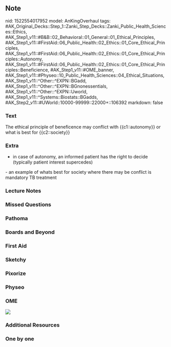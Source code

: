 ## Note
nid: 1522554017952
model: AnKingOverhaul
tags: #AK_Original_Decks::Step_1::Zanki_Step_Decks::Zanki_Public_Health_Sciences::Ethics, #AK_Step1_v11::#B&B::02_Behavioral::01_General::01_Ethical_Principles, #AK_Step1_v11::#FirstAid::06_Public_Health::02_Ethics::01_Core_Ethical_Principles, #AK_Step1_v11::#FirstAid::06_Public_Health::02_Ethics::01_Core_Ethical_Principles::Autonomy, #AK_Step1_v11::#FirstAid::06_Public_Health::02_Ethics::01_Core_Ethical_Principles::Beneficience, #AK_Step1_v11::#OME_banner, #AK_Step1_v11::#Physeo::10_Public_Health_Sciences::04_Ethical_Situations, #AK_Step1_v11::^Other::^EXPN::BGadd, #AK_Step1_v11::^Other::^EXPN::BGnonessentials, #AK_Step1_v11::^Other::^EXPN::Uworld, #AK_Step1_v11::^Systems::Biostats::BGadds, #AK_Step2_v11::#UWorld::10000-99999::22000+::106392
markdown: false

### Text
The ethical principle of beneficence may conflict with {{c1::autonomy}} or what is best for {{c2::society}}

### Extra
- in case of autonomy, an informed patient has the right to decide
(typically patient interest supercedes)
<div>
  - an example of whats best for society where there may be
  conflict is mandatory TB treatment
</div>

### Lecture Notes


### Missed Questions


### Pathoma


### Boards and Beyond


### First Aid


### Sketchy


### Pixorize


### Physeo


### OME
<div class="ome-widget">
  <a href="https://onlinemeded.org?ref=anki"><img src=
  "_OME_AnkiFlashcards_General_7.png"></a>
</div>

### Additional Resources


### One by one

